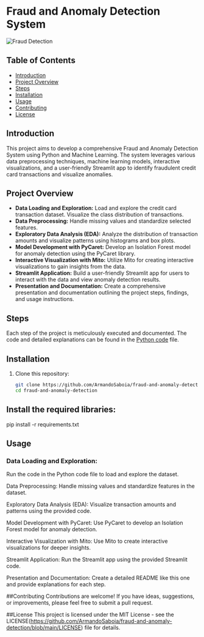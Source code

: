 # Fraud and Anomaly Detection System

![Fraud Detection](https://assets.website-files.com/5c6283f39ea6205dee7cf941/5e77612699e08415b62b9868_online_payment_fraud-p-2600.jpeg)

## Table of Contents
- [Introduction](#introduction)
- [Project Overview](#project-overview)
- [Steps](#steps)
- [Installation](#installation)
- [Usage](#usage)
- [Contributing](#contributing)
- [License](#license)

## Introduction
This project aims to develop a comprehensive Fraud and Anomaly Detection System using Python and Machine Learning. The system leverages various data preprocessing techniques, machine learning models, interactive visualizations, and a user-friendly Streamlit app to identify fraudulent credit card transactions and visualize anomalies.

## Project Overview
- **Data Loading and Exploration:** Load and explore the credit card transaction dataset. Visualize the class distribution of transactions.
- **Data Preprocessing:** Handle missing values and standardize selected features.
- **Exploratory Data Analysis (EDA):** Analyze the distribution of transaction amounts and visualize patterns using histograms and box plots.
- **Model Development with PyCaret:** Develop an Isolation Forest model for anomaly detection using the PyCaret library.
- **Interactive Visualization with Mito:** Utilize Mito for creating interactive visualizations to gain insights from the data.
- **Streamlit Application:** Build a user-friendly Streamlit app for users to interact with the data and view anomaly detection results.
- **Presentation and Documentation:** Create a comprehensive presentation and documentation outlining the project steps, findings, and usage instructions.

## Steps
Each step of the project is meticulously executed and documented. The code and detailed explanations can be found in the [Python code](https://github.com/yourusername/fraud-anomaly-detection/blob/main/fraud_detection.py) file.

## Installation
1. Clone this repository:
   ```bash
   git clone https://github.com/ArmandoSaboia/fraud-and-anomaly-detection.git
   cd fraud-and-anomaly-detection

## Install the required libraries:
pip install -r requirements.txt

## Usage
### Data Loading and Exploration:
Run the code in the Python code file to load and explore the dataset.

Data Preprocessing:
Handle missing values and standardize features in the dataset.

Exploratory Data Analysis (EDA):
Visualize transaction amounts and patterns using the provided code.

Model Development with PyCaret:
Use PyCaret to develop an Isolation Forest model for anomaly detection.

Interactive Visualization with Mito:
Use Mito to create interactive visualizations for deeper insights.

Streamlit Application:
Run the Streamlit app using the provided Streamlit code.

Presentation and Documentation:
Create a detailed README like this one and provide explanations for each step.

##Contributing
Contributions are welcome! If you have ideas, suggestions, or improvements, please feel free to submit a pull request.

##License
This project is licensed under the MIT License - see the LICENSE(https://github.com/ArmandoSaboia/fraud-and-anomaly-detection/blob/main/LICENSE) file for details.



